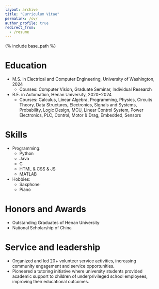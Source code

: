 ```yaml
---
layout: archive
title: "Curriculum Vitae"
permalink: /cv/
author_profile: true
redirect_from:
  - /resume
---
```


{% include base_path %}

Education
======
* M.S. in Electrical and Computer Engineering, University of Washington, 2024
  * Courses: Computer Vision, Graduate Seminar, Individual Research
* B.E. in Automation, Henan University, 2020~2024
  * Courses: Calculus, Linear Algebra, Programming, Physics, Circuits Theory, Data Structures, Electronics, Signals and Systems, Probability, Logic Design, MCU, Linear Control System, Power Electronics, PLC, Control, Motor & Drag, Embedded, Sensors

Skills
======
* Programming:
  * Python
  * Java
  * C
  * HTML & CSS & JS
  * MATLAB
* Hobbies:
  * Saxphone
  * Piano

Honors and Awards
======
* Outstanding Graduates of Henan University
* National Scholarship of China 
  
Service and leadership
======
* Organized and led 20+ volunteer service activities, increasing community engagement and service opportunities.
* Pioneered a tutoring initiative where university students provided academic support to children of underprivileged school employees, improving their educational outcomes.
